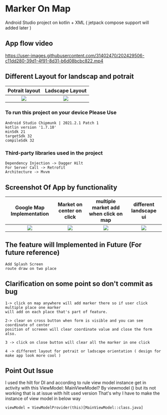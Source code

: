 # Marker On Map
Android Studio project on kotlin + XML ( jetpack compose support will added later )

## App flow video
https://user-images.githubusercontent.com/31402470/202429506-c11dd280-39d1-4f91-8d31-b6d08bcbc822.mp4

## Different Layout for landscap and potrait 
Potrait layout   |  Ladscape Layout 
:-------------------------:|:-------------------------: 
![](https://user-images.githubusercontent.com/31402470/202425012-2015f887-2961-42e0-9072-75ed5a16e82f.png) |  ![](https://user-images.githubusercontent.com/31402470/202423886-2bd8e3ee-da6c-4a59-83a0-a6bbfb21bacc.png) | 


### To run this project on your device Please Use

    Android Studio Chipmunk | 2021.2.1 Patch 1
    kotlin version '1.7.10'
    minSdk 21
    targetSdk 32
    compileSdk 32

### Third-party libraries used in the project

    Dependency Injection -> Dagger Hilt
    For Server Call -> Retrofit
    Architecture -> Mvvm

## Screenshot Of App by functionality 
Google Map Implementation   |  Market on center on click  | multiple market add when click on map | different landscape ui 
:-------------------------:|:-------------------------: | :-------------------------: | :-------------------------:
![](https://user-images.githubusercontent.com/31402470/202425030-b963f1f3-32be-42d9-92a2-89af2d776407.png) | ![](https://user-images.githubusercontent.com/31402470/202425012-2015f887-2961-42e0-9072-75ed5a16e82f.png) | ![](https://user-images.githubusercontent.com/31402470/202423875-73886848-c9e9-432a-ae5f-37a7ef311637.png)  |  ![](https://user-images.githubusercontent.com/31402470/202423886-2bd8e3ee-da6c-4a59-83a0-a6bbfb21bacc.png) | 


## The feature will Implemented in Future (For future reference)
    Add Splash Screen
    route draw on two place


## Clarification on some point so don't commit as bug
    1-> click on map anywhere will add marker there so if user click multiple place one marker
    will add on each place that's part of feature.

    2-> clear on cross button when form is visible and you can see coordinate of center
    position of screeen will clear coordinate value and close the form also.
    
    3 -> click on close button will clear all the marker in one click
    
    4 -> different layout for potrait or ladscape orientation ( design for make app look more cool )


## Point Out Issue
I used the hilt for DI and according to rule view model instance get in activity with this
ViewModel: MainViewModel? By viewmodel () but its not working that is at issue with hilt used version
That's why I have to make the instance of view model in below way

    viewModel = ViewModelProvider(this)[MainViewModel::class.java]
